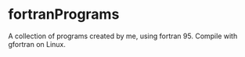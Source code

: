 # fortranPrograms
A collection of programs created by me, using fortran 95. Compile with gfortran on Linux.
